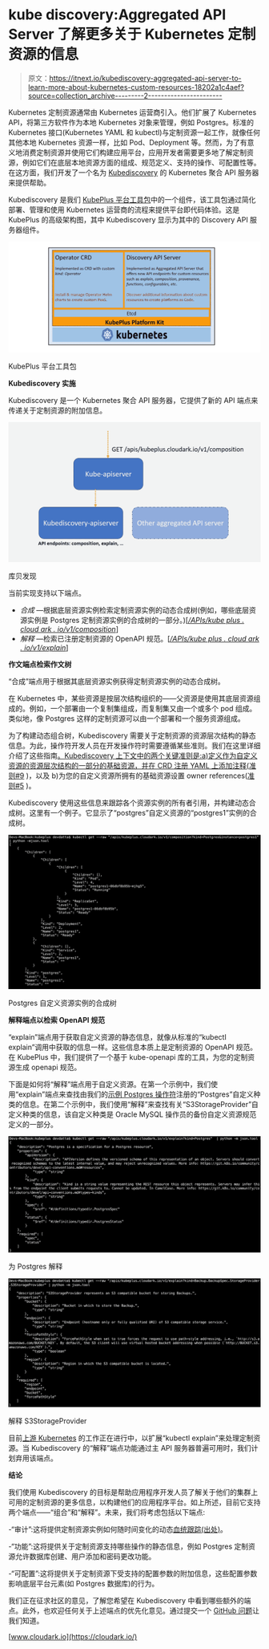 # kube discovery:Aggregated API Server 了解更多关于 Kubernetes 定制资源的信息

> 原文：<https://itnext.io/kubediscovery-aggregated-api-server-to-learn-more-about-kubernetes-custom-resources-18202a1c4aef?source=collection_archive---------2----------------------->

Kubernetes 定制资源通常由 Kubernetes 运营商引入。他们扩展了 Kubernetes API，将第三方软件作为本地 Kubernetes 对象来管理，例如 Postgres。标准的 Kubernetes 接口(Kubernetes YAML 和 kubectl)与定制资源一起工作，就像任何其他本地 Kubernetes 资源一样，比如 Pod、Deployment 等。然而，为了有意义地消费定制资源并使用它们构建应用平台，应用开发者需要更多地了解定制资源，例如它们在底层本地资源方面的组成、规范定义、支持的操作、可配置性等。在这方面，我们开发了一个名为 [Kubediscovery](https://github.com/cloud-ark/kubediscovery) 的 Kubernetes 聚合 API 服务器来提供帮助。

Kubediscovery 是我们 [KubePlus 平台工具包](https://github.com/cloud-ark/kubeplus)中的一个组件，该工具包通过简化部署、管理和使用 Kubernetes 运营商的流程来提供平台即代码体验。这是 KubePlus 的高级架构图，其中 Kubediscovery 显示为其中的 Discovery API 服务器组件。

![](img/bf409d227e4fa64be0509ebea8103737.png)

KubePlus 平台工具包

**Kubediscovery 实施**

Kubediscovery 是一个 Kubernetes 聚合 API 服务器，它提供了新的 API 端点来传递关于定制资源的附加信息。

![](img/8a15a147d4697dc4e82dbad287c297a7.png)

库贝发现

当前实现支持以下端点。

*   *合成* —根据底层资源实例检索定制资源实例的动态合成树(例如，哪些底层资源实例是 Postgres 定制资源实例的合成树的一部分。)[[*/APIs/kube plus . cloud ark . io/v1/composition*](https://github.com/cloud-ark/kubeplus/blob/master/examples/moodle/steps.txt#L71)]
*   *解释* —检索已注册定制资源的 OpenAPI 规范。[[*/APIs/kube plus . cloud ark . io/v1/explain*](https://github.com/cloud-ark/kubeplus/blob/master/examples/mysql/steps.txt#L53)]

**作文端点检索作文树**

“合成”端点用于根据其底层资源实例获得定制资源实例的动态合成树。

在 Kubernetes 中，某些资源是按层次结构组织的——父资源是使用其底层资源组成的。例如，一个部署由一个复制集组成，而复制集又由一个或多个 pod 组成。类似地，像 Postgres 这样的定制资源可以由一个部署和一个服务资源组成。

为了构建动态组合树，Kubediscovery 需要关于定制资源的资源层次结构的静态信息。为此，操作符开发人员在开发操作符时需要遵循某些准则。我们在这里详细介绍了这些指南[。Kubediscovery 上下文中的两个关键准则是:a)定义作为自定义资源的资源层次结构的一部分的基础资源，并在 CRD 注册 YAML 上添加注释(](https://github.com/cloud-ark/kubeplus/blob/master/Guidelines.md)[准则#9](https://github.com/cloud-ark/kubeplus/blob/master/Guidelines.md#9-define-underlying-resources-created-by-custom-resource-as-annotation-on-crd-registration-yaml) )，以及 b)为您的自定义资源所拥有的基础资源设置 owner references([准则#5](https://github.com/cloud-ark/kubeplus/blob/master/Guidelines.md#5-set-ownerreferences-for-underlying-resources-owned-by-your-custom-resource) )。

Kubediscovery 使用这些信息来跟踪各个资源实例的所有者引用，并构建动态合成树。这里有一个例子。它显示了“postgres”自定义资源的“postgres1”实例的合成树。

![](img/c3e5f7640096001103a2745121fc922d.png)

Postgres 自定义资源实例的合成树

**解释端点以检索 OpenAPI 规范**

“explain”端点用于获取自定义资源的静态信息，就像从标准的“kubectl explain”调用中获取的信息一样。这些信息本质上是定制资源的 OpenAPI 规范。在 KubePlus 中，我们提供了一个基于 kube-openapi 库的工具，为您的定制资源生成 openapi 规范。

下面是如何将“解释”端点用于自定义资源。在第一个示例中，我们使用“explain”端点来查找由我们的[示例 Postgres 操作符](https://github.com/cloud-ark/kubeplus/tree/master/postgres-crd-v2)注册的“Postgres”自定义种类的信息。在第二个示例中，我们使用“解释”来查找有关“S3StorageProvider”自定义种类的信息，该自定义种类是 Oracle MySQL 操作员的备份自定义资源规范定义的一部分。

![](img/fafd078046dc976220c8084bfa2a4e33.png)

为 Postgres 解释

![](img/7527f338468bea6719def2d26776257c.png)

解释 S3StorageProvider

目前[上游 Kubernetes](https://github.com/kubernetes/kubernetes/pull/67205) 的工作正在进行中，以扩展“kubectl explain”来处理定制资源。当 Kubediscovery 的“解释”端点功能通过主 API 服务器普遍可用时，我们计划弃用该端点。

**结论**

我们使用 Kubediscovery 的目标是帮助应用程序开发人员了解关于他们的集群上可用的定制资源的更多信息，以构建他们的应用程序平台。如上所述，目前它支持两个端点——“组合”和“解释”。未来，我们将考虑包括以下端点:

-“审计”:这将提供定制资源实例如何随时间变化的动态[血统跟踪(出处)](https://github.com/cloud-ark/kubeprovenance)。

-“功能”:这将提供关于定制资源支持哪些操作的静态信息，例如 Postgres 定制资源允许数据库创建、用户添加和密码更改功能。

-“可配置”:这将提供关于定制资源下受支持的配置参数的附加信息，这些配置参数影响底层平台元素(如 Postgres 数据库)的行为。

我们正在征求社区的意见，了解您希望在 Kubediscovery 中看到哪些额外的端点。此外，也欢迎任何关于上述端点的优先化意见。通过提交一个 [GitHub 问题](https://github.com/cloud-ark/kubeplus/issues)让我们知道。

[www.cloudark.io](https://cloudark.io/)